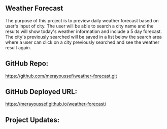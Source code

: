 ## Weather Forecast
The purpose of this project is to preview daily weather forecast based on user's input of city. The user will be able to search a city name and the results will show today's weather information and include a 5 day forecast. The city's previously searched will be saved in a list below the search area where a user can click on a city previously searched and see the weather result again.

## GitHub Repo:
https://github.com/merayoussef/weather-forecast.git

## GitHub Deployed URL:
https://merayoussef.github.io/weather-forecast/

## Project Updates:
